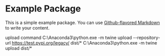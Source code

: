 # Example Package

This is a simple example package. You can use
[Github-flavored Markdown](https://guides.github.com/features/mastering-markdown/)
to write your content.

upload command
C:\Anaconda3\python.exe -m twine upload --repository-url https://test.pypi.org/legacy/ dist/*
C:\Anaconda3\python.exe -m twine upload dist/*

